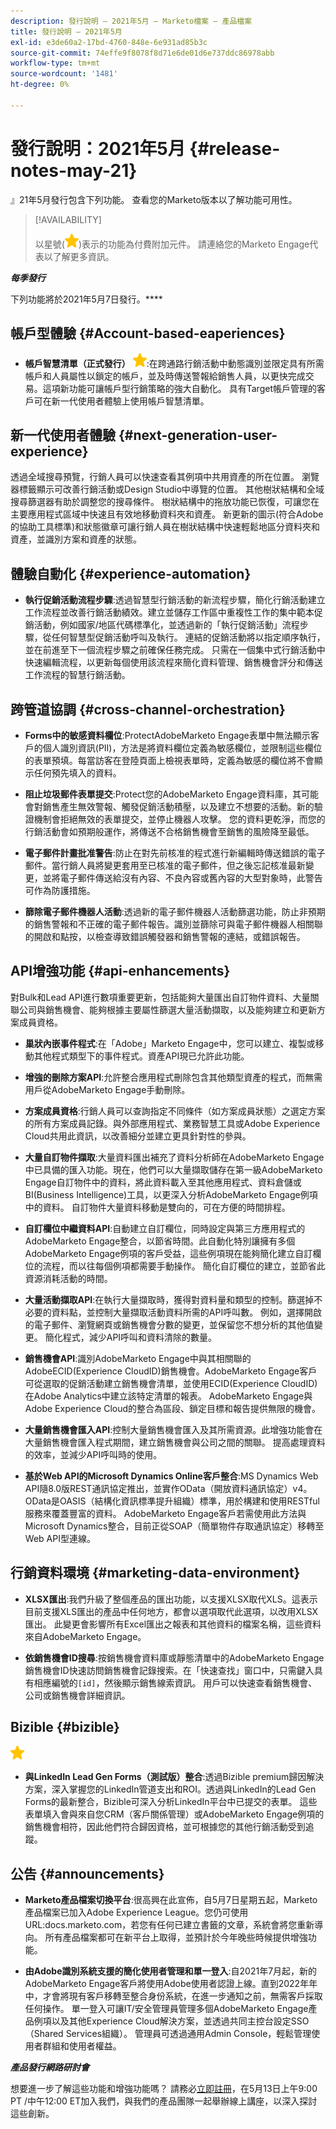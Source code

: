 ```yaml
---
description: 發行說明 — 2021年5月 — Marketo檔案 — 產品檔案
title: 發行說明 — 2021年5月
exl-id: e3de60a2-17bd-4760-848e-6e931ad85b3c
source-git-commit: 74effe9f8078f8d71e6de01d6e737ddc86978abb
workflow-type: tm+mt
source-wordcount: '1481'
ht-degree: 0%

---
```


# 發行說明：2021年5月 {#release-notes-may-21}

』21年5月發行包含下列功能。 查看您的Marketo版本以了解功能可用性。

>[!AVAILABILITY]
>
>以星號(![](assets/yellow-star.png))表示的功能為付費附加元件。 請連絡您的Marketo Engage代表以了解更多資訊。

**_每季發行_**

下列功能將於2021年5月7日發行。****

## 帳戶型體驗 {#Account-based-eaperiences}

* **帳戶智慧清單（正式發行）** ![](assets/yellow-star.png):在跨通路行銷活動中動態識別並限定具有所需帳戶和人員屬性以鎖定的帳戶，並及時傳送警報給銷售人員，以更快完成交易。這項新功能可讓帳戶型行銷策略的強大自動化。 具有Target帳戶管理的客戶可在新一代使用者體驗上使用帳戶智慧清單。

## 新一代使用者體驗 {#next-generation-user-experience}

透過全域搜尋預覽，行銷人員可以快速查看其例項中共用資產的所在位置。 瀏覽器標籤顯示可改善行銷活動或Design Studio中導覽的位置。 其他樹狀結構和全域搜尋篩選器有助於調整您的搜尋條件。 樹狀結構中的拖放功能已恢復，可讓您在主要應用程式區域中快速且有效地移動資料夾和資產。 新更新的圖示(符合Adobe的協助工具標準)和狀態徽章可讓行銷人員在樹狀結構中快速輕鬆地區分資料夾和資產，並識別方案和資產的狀態。

## 體驗自動化 {#experience-automation}

* **執行促銷活動流程步驟**:透過智慧型行銷活動的新流程步驟，簡化行銷活動建立工作流程並改善行銷活動績效。建立並儲存工作區中重複性工作的集中範本促銷活動，例如國家/地區代碼標準化，並透過新的「執行促銷活動」流程步驟，從任何智慧型促銷活動呼叫及執行。 連結的促銷活動將以指定順序執行，並在前進至下一個流程步驟之前確保任務完成。 只需在一個集中式行銷活動中快速編輯流程，以更新每個使用該流程來簡化資料管理、銷售機會評分和傳送工作流程的智慧行銷活動。

## 跨管道協調 {#cross-channel-orchestration}

* **Forms中的敏感資料欄位**:ProtectAdobeMarketo Engage表單中無法顯示客戶的個人識別資訊(PII)，方法是將資料欄位定義為敏感欄位，並限制這些欄位的表單預填。每當訪客在登陸頁面上檢視表單時，定義為敏感的欄位將不會顯示任何預先填入的資料。

* **阻止垃圾郵件表單提交**:Protect您的AdobeMarketo Engage資料庫，其可能會對銷售產生無效警報、觸發促銷活動積壓，以及建立不想要的活動。新的驗證機制會拒絕無效的表單提交，並停止機器人攻擊。 您的資料更乾淨，而您的行銷活動會如預期般運作，將傳送不合格銷售機會至銷售的風險降至最低。

* **電子郵件計畫批准警告**:防止在對先前核准的程式進行新編輯時傳送錯誤的電子郵件。當行銷人員將變更套用至已核准的電子郵件，但之後忘記核准最新變更，並將電子郵件傳送給沒有內容、不良內容或舊內容的大型對象時，此警告可作為防護措施。

* **篩除電子郵件機器人活動**:透過新的電子郵件機器人活動篩選功能，防止非預期的銷售警報和不正確的電子郵件報告。識別並篩除可與電子郵件機器人相關聯的開啟和點按，以檢查導致錯誤觸發器和銷售警報的連結，或錯誤報告。

## API增強功能 {#api-enhancements}

對Bulk和Lead API進行數項重要更新，包括能夠大量匯出自訂物件資料、大量關聯公司與銷售機會、能夠根據主要屬性篩選大量活動擷取，以及能夠建立和更新方案成員資格。

* **巢狀內嵌事件程式**:在「Adobe」Marketo Engage中，您可以建立、複製或移動其他程式類型下的事件程式。資產API現已允許此功能。

* **增強的刪除方案API**:允許整合應用程式刪除包含其他類型資產的程式，而無需用戶從AdobeMarketo Engage手動刪除。

* **方案成員資格**:行銷人員可以查詢指定不同條件（如方案成員狀態）之選定方案的所有方案成員記錄。與外部應用程式、業務智慧工具或Adobe Experience Cloud共用此資訊，以改善細分並建立更具針對性的參與。

* **大量自訂物件擷取**:大量資料匯出補充了資料分析師在AdobeMarketo Engage中已具備的匯入功能。現在，他們可以大量擷取儲存在第一級AdobeMarketo Engage自訂物件中的資料，將此資料載入至其他應用程式、資料倉儲或BI(Business Intelligence)工具，以更深入分析AdobeMarketo Engage例項中的資料。  自訂物件大量資料移動是雙向的，可在方便的時間排程。

* **自訂欄位中繼資料API**:自動建立自訂欄位，同時設定與第三方應用程式的AdobeMarketo Engage整合，以節省時間。此自動化特別讓擁有多個AdobeMarketo Engage例項的客戶受益，這些例項現在能夠簡化建立自訂欄位的流程，而以往每個例項都需要手動操作。 簡化自訂欄位的建立，並節省此資源消耗活動的時間。

* **大量活動擷取API**:在執行大量擷取時，獲得對資料量和類型的控制。篩選掉不必要的資料點，並控制大量擷取活動資料所需的API呼叫數。  例如，選擇開啟的電子郵件、瀏覽網頁或銷售機會分數的變更，並保留您不想分析的其他值變更。 簡化程式，減少API呼叫和資料清除的數量。

* **銷售機會API**:識別AdobeMarketo Engage中與其相關聯的AdobeECID(Experience CloudID)銷售機會。AdobeMarketo Engage客戶可從選取的促銷活動建立銷售機會清單，並使用ECID(Experience CloudID)在Adobe Analytics中建立該特定清單的報表。 AdobeMarketo Engage與Adobe Experience Cloud的整合為區段、鎖定目標和報告提供無限的機會。

* **大量銷售機會匯入API**:控制大量銷售機會匯入及其所需資源。此增強功能會在大量銷售機會匯入程式期間，建立銷售機會與公司之間的關聯。 提高處理資料的效率，並減少API呼叫時的使用。

* **基於Web API的Microsoft Dynamics Online客戶整合**:MS Dynamics Web API隨8.0版REST通訊協定推出，並實作OData（開放資料通訊協定）v4。OData是OASIS（結構化資訊標準提升組織）標準，用於構建和使用RESTful服務來覆蓋豐富的資料。 AdobeMarketo Engage客戶若需使用此方法與Microsoft Dynamics整合，目前正從SOAP（簡單物件存取通訊協定）移轉至Web API型連線。

## 行銷資料環境 {#marketing-data-environment}

* **XLSX匯出**:我們升級了整個產品的匯出功能，以支援XLSX取代XLS。這表示目前支援XLS匯出的產品中任何地方，都會以選項取代此選項，以改用XLSX匯出。 此變更會影響所有Excel匯出之報表和其他資料的檔案名稱，這些資料來自AdobeMarketo Engage。

* **依銷售機會ID搜尋**:按銷售機會資料庫或靜態清單中的AdobeMarketo Engage銷售機會ID快速訪問銷售機會記錄搜索。在「快速查找」窗口中，只需鍵入具有相應編號的`[id]`，然後顯示銷售線索資訊。 用戶可以快速查看銷售機會、公司或銷售機會詳細資訊。

## Bizible {#bizible}

![](assets/yellow-star.png)

* **與LinkedIn Lead Gen Forms（測試版）整合**:透過Bizible premium歸因解決方案，深入掌握您的LinkedIn管道支出和ROI。透過與LinkedIn的Lead Gen Forms的最新整合，Bizible可深入分析LinkedIn平台中已提交的表單。 這些表單填入會與來自您CRM（客戶關係管理）或AdobeMarketo Engage例項的銷售機會相符，因此他們符合歸因資格，並可根據您的其他行銷活動受到追蹤。

## 公告 {#announcements}

* **Marketo產品檔案切換平台**:很高興在此宣佈，自5月7日星期五起，Marketo產品檔案已加入Adobe Experience League。您仍可使用URL:docs.marketo.com，若您有任何已建立書籤的文章，系統會將您重新導向。 所有產品檔案都可在新平台上取得，並預計於今年晚些時候提供增強功能。

* **由Adobe識別系統支援的簡化使用者管理和單一登入**:自2021年7月起，新的AdobeMarketo Engage客戶將使用Adobe使用者認證上線。直到2022年年中，才會將現有客戶移轉至整合身份系統，在進一步通知之前，無需客戶採取任何操作。 單一登入可讓IT/安全管理員管理多個AdobeMarketo Engage產品例項以及其他Experience Cloud解決方案，並透過共同主控台設定SSO（Shared Services組織）。 管理員可透過通用Admin Console，輕鬆管理使用者群組和使用者權益。

**_產品發行網路研討會_**

想要進一步了解這些功能和增強功能嗎？ 請務必[立即註冊](https://engage.marketo.com/May_21_Release_webinar_RegistrationPage.html)，在5月13日上午9:00 PT /中午12:00 ET加入我們，與我們的產品團隊一起舉辦線上講座，以深入探討這些創新。
